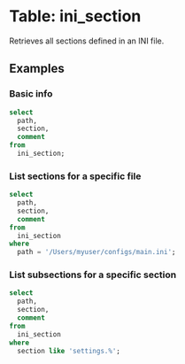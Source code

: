 # Table: ini_section

Retrieves all sections defined in an INI file.

## Examples

### Basic info

```sql
select
  path,
  section,
  comment
from
  ini_section;
```

### List sections for a specific file

```sql
select
  path,
  section,
  comment
from
  ini_section
where
  path = '/Users/myuser/configs/main.ini';
```

### List subsections for a specific section

```sql
select
  path,
  section,
  comment
from
  ini_section
where
  section like 'settings.%';
```

